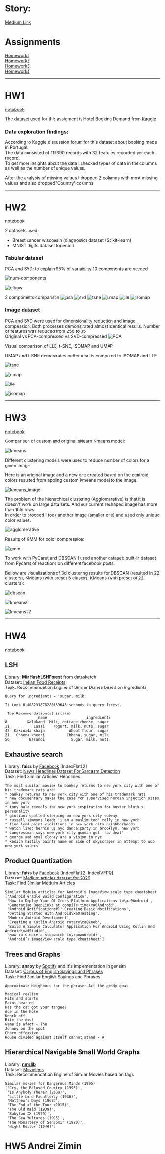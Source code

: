# Story:
[Medium Link](https://medium.com/@nastyazimina/fashion-meets-computer-vision-df8fe61f6cd8)

# Assignments
[Homework1](#hw1) \
[Homework2](#hw2) \
[Homework3](#hw3) \
[Homework4](#hw4)

***
# HW1
[notebook](https://github.com/anastaszi/255_datamining/blob/main/HW1_AnastasiaZimina.ipynb)

The dataset used for this assigment is Hotel Booking Demand from [Kaggle](https://www.kaggle.com/jessemostipak/hotel-booking-demand/version/1)

### Data exploration findings: 

According to Kaggle discussion forum for this dataset about booking made in Portugal.\
The data consisted of 119390 records with 32 features recorded per each record. \
To get more insights about the data I checked types of data in the columns as well as the number of unique values. 

After the analysis of missing values I dropped 2 columns with most missing values and also dropped 'Country' columns

***
# HW2

[notebook](https://github.com/anastaszi/255_datamining/blob/main/HW2_Dimensionality_Reduction_Technics.ipynb)

2 datasets used: 
- Breast cancer wisconsin (diagnostic) dataset (Scikit-learn)
- MNIST digits dataset (openml)

### Tabular dataset

PCA and SVD: to explain 95% of variability 10 components are needed

![num-components](https://github.com/anastaszi/255_datamining/blob/main/img/num-components.png)

![elbow](https://github.com/anastaszi/255_datamining/blob/main/img/elbow.png)

2 components comparison
![psa](https://github.com/anastaszi/255_datamining/blob/main/img/pca.png)
![svd](https://github.com/anastaszi/255_datamining/blob/main/img/svd.png)
![tsne](https://github.com/anastaszi/255_datamining/blob/main/img/tsne.png)
![umap](https://github.com/anastaszi/255_datamining/blob/main/img/umap.png)
![lle](https://github.com/anastaszi/255_datamining/blob/main/img/lle.png)
![isomap](https://github.com/anastaszi/255_datamining/blob/main/img/isomap.png)


### Image dataset

PCA and SVD were used for dimensionality reduction and image compession. Both processes demonstrated almost identical results.
Number of features was reduced from 256  to 35 \
Original vs PCA-compressed vs SVD-compressed
![PCA](https://github.com/anastaszi/255_datamining/blob/main/img/img-pca.png)

Visual comparison of LLE, t-SNE, ISOMAP and UMAP

UMAP and t-SNE demostrates better results compared to ISOMAP and LLE

![tsne](https://github.com/anastaszi/255_datamining/blob/main/img/img-tsne.png)

![umap](https://github.com/anastaszi/255_datamining/blob/main/img/img-umap.png)

![lle](https://github.com/anastaszi/255_datamining/blob/main/img/img-lle.png)

![isomap](https://github.com/anastaszi/255_datamining/blob/main/img/img-isomap.png)

***
# HW3

[notebook](https://github.com/anastaszi/255_datamining/blob/main/HW3_Anastasia_Zimina.ipynb)

Comparison of custom and original sklearn Kmeans model: 

![kmeans](https://github.com/anastaszi/255_datamining/blob/main/img/hw3_kmeans.png)

Different clustering models were used to reduce number of colors for a given image 

Here is an original image and a new one created based on the centroid colors resulted from appling custom Kmeans model to the image.

![kmeans_image](https://github.com/anastaszi/255_datamining/blob/main/img/hw3_pic2.png)

The problem of the hierarchical clustering (Agglomerative) is that it is doesn't work on large data sets.
And our current reshaped image has more than 1bln rows. \
In order to proceed I took another image (smaller one) and used only unique color values.

![agglomerative](https://github.com/anastaszi/255_datamining/blob/main/img/hw3_pic1.png)

Results of GMM for color compression: 

![gmm](https://github.com/anastaszi/255_datamining/blob/main/img/hw3_pic3.jpg)

To work with PyCaret and DBSCAN I used another dataset: built-in dataset from Pycaret of reactions on different facebook posts.

Bellow are visualizations of 3d clustering results for DBSCAN (resulted in 22 clusters), KMeans (with preset 6 cluster), KMeans (with preset of 22 clusters):

![dbscan](https://github.com/anastaszi/255_datamining/blob/main/img/hw3_tsne_dbscan_pycaret.png)

![kmeans6](https://github.com/anastaszi/255_datamining/blob/main/img/hw3_tsne_kmeans_pycaret.png)

![kmeans22](https://github.com/anastaszi/255_datamining/blob/main/img/hw3_tsne_kmeans22_pycaret.png)

***
# HW4

[notebook](https://github.com/anastaszi/255_datamining/blob/main/HW4_Anastasia_Zimina.ipynb)

## LSH

Library: **MinHashLSHForest** from [datasketch](http://ekzhu.com/datasketch/lshforest.html) \
Dataset: [Indian Food Receipts](https://www.kaggle.com/nehaprabhavalkar/indian-food-101) \
Task: Recommendation Engine of Similar Dishes based on ingredients

```
Query for ingredients = 'sugar, milk'
```

```
It took 0.008231878280639648 seconds to query forest.

 Top Recommendation(s) is(are) 
               name                  ingredients
8         Kalakand  Milk, cottage cheese, sugar
11           Lassi    Yogurt, milk, nuts, sugar
43  Kakinada khaja           Wheat flour, sugar
21   Chhena kheeri          Chhena, sugar, milk
56         Basundi            Sugar, milk, nuts
```

## Exhaustive search

Library: **faiss** by [Facebook](https://github.com/facebookresearch/faiss) [IndexFlatL2] \
Dataset: [News Headlines Dataset For Sarcasm Detection](https://www.kaggle.com/rmisra/news-headlines-dataset-for-sarcasm-detection?select=Sarcasm_Headlines_Dataset_v2.json) \
Task: Find Similar Articles' Headlines

```
The most similar movies to banksy returns to new york city with one of his trademark rats are:
* banksy returns to new york city with one of his trademark rats
* new documentary makes the case for supervised heroin injection sites in new york
* tony hale reveals the new york inspiration for buster bluth's personality
* giuliani spotted sleeping on new york city subway
* russell simmons leads 'i am a muslim too' rally in new york
* find lead paint violations in new york city neighborhoods
* watch live: bernin up nyc dance party in brooklyn, new york
* congressman says new york city gunman got 'raw deal'
* george and amal cloney are a vision in nyc
* kasich hastily paints name on side of skyscraper in attempt to woo new york voters
```

## Product Quantization

Library: **faiss** by [Facebook](https://github.com/facebookresearch/faiss) [IndexFlatL2, IndexIVFPQ] \
Dataset: [Medium articles dataset for 2020](https://www.kaggle.com/shlokramteke/sdfadgdadfda) \
Task: Find Similar Meduim Articles

```
Similar Meduim articles for Android’s ImageView scale type cheatsheet
['Android Gradle Build Configuration',
 'How to Deploy Your Qt Cross-Platform Applications to\xa0Android',
 'Generating DeepLinks at compile time\xa0Android',
 'Android Notifications#1: Creating Basic Notifications',
 'Getting Started With Android\xa0Testing',
 'Modern Android Development',
 'Creating a Kotlin Android rotary\xa0knob',
 'Build A Simple Calculator Application For Android Using Kotlin And Android\xa0Studio',
 'How to Create a Stopwatch in\xa0Android?',
 'Android’s ImageView scale type cheatsheet']
```


## Trees and Graphs

Library: **annoy** by [Spotify](https://github.com/spotify/annoy) and it's implementation in gensim \
Dataset: [Corpus of English Sayings and Phrases](https://www.kaggle.com/bryanb/phrases-and-sayings) \
Task: Find Similar English Sayings and Phrases

```
Approximate Neighbors for the phrase: Act the giddy goat

Magical realism
Fits and starts
Faint-hearted
Has the cat got your tongue?
Ace in the hole
Knock off
Bite the dust
Game is afoot - The 
Johnny on the spot
Charm offensive
House divided against itself cannot stand - A 
```

## Hierarchical Navigable Small World Graphs

Library: [**nmslib**](https://github.com/nmslib/nmslib) \
Dataset: [Movielens](https://www.kaggle.com/grouplens/movielens-20m-dataset?select=movie.csv) \
Task: Recommendation Engine of Similar Movies based on tags

```
Similar movies for Dangerous Minds (1995)
['Cry, the Beloved Country (1995)',
 'Is Anybody There? (2008)',
 'Little Lord Fauntleroy (1936)',
 "Matthew's Days (1968)",
 'The End of the Tour (2015)',
 'The Old Maid (1939)',
 'Babylon XX (1979)',
 'The Sea Vultures (1915)',
 'The Monastery of Sendomir (1920)',
 'Night Editor (1946)']
```

# HW5 Andrei Zimin
